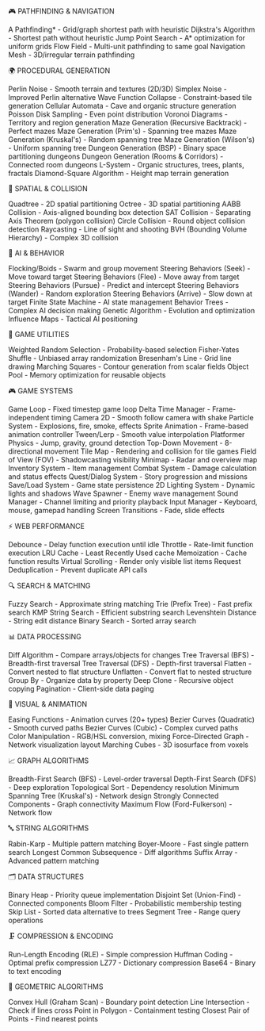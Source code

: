 🎮 PATHFINDING & NAVIGATION

A Pathfinding* - Grid/graph shortest path with heuristic
Dijkstra's Algorithm - Shortest path without heuristic
Jump Point Search - A* optimization for uniform grids
Flow Field - Multi-unit pathfinding to same goal
Navigation Mesh - 3D/irregular terrain pathfinding

🌍 PROCEDURAL GENERATION

Perlin Noise - Smooth terrain and textures (2D/3D)
Simplex Noise - Improved Perlin alternative
Wave Function Collapse - Constraint-based tile generation
Cellular Automata - Cave and organic structure generation
Poisson Disk Sampling - Even point distribution
Voronoi Diagrams - Territory and region generation
Maze Generation (Recursive Backtrack) - Perfect mazes
Maze Generation (Prim's) - Spanning tree mazes
Maze Generation (Kruskal's) - Random spanning tree
Maze Generation (Wilson's) - Uniform spanning tree
Dungeon Generation (BSP) - Binary space partitioning dungeons
Dungeon Generation (Rooms & Corridors) - Connected room dungeons
L-System - Organic structures, trees, plants, fractals
Diamond-Square Algorithm - Height map terrain generation

🎯 SPATIAL & COLLISION

Quadtree - 2D spatial partitioning
Octree - 3D spatial partitioning
AABB Collision - Axis-aligned bounding box detection
SAT Collision - Separating Axis Theorem (polygon collision)
Circle Collision - Round object collision detection
Raycasting - Line of sight and shooting
BVH (Bounding Volume Hierarchy) - Complex 3D collision

🤖 AI & BEHAVIOR

Flocking/Boids - Swarm and group movement
Steering Behaviors (Seek) - Move toward target
Steering Behaviors (Flee) - Move away from target
Steering Behaviors (Pursue) - Predict and intercept
Steering Behaviors (Wander) - Random exploration
Steering Behaviors (Arrive) - Slow down at target
Finite State Machine - AI state management
Behavior Trees - Complex AI decision making
Genetic Algorithm - Evolution and optimization
Influence Maps - Tactical AI positioning

🎲 GAME UTILITIES

Weighted Random Selection - Probability-based selection
Fisher-Yates Shuffle - Unbiased array randomization
Bresenham's Line - Grid line drawing
Marching Squares - Contour generation from scalar fields
Object Pool - Memory optimization for reusable objects

🎮 GAME SYSTEMS

Game Loop - Fixed timestep game loop
Delta Time Manager - Frame-independent timing
Camera 2D - Smooth follow camera with shake
Particle System - Explosions, fire, smoke, effects
Sprite Animation - Frame-based animation controller
Tween/Lerp - Smooth value interpolation
Platformer Physics - Jump, gravity, ground detection
Top-Down Movement - 8-directional movement
Tile Map - Rendering and collision for tile games
Field of View (FOV) - Shadowcasting visibility
Minimap - Radar and overview map
Inventory System - Item management
Combat System - Damage calculation and status effects
Quest/Dialog System - Story progression and missions
Save/Load System - Game state persistence
2D Lighting System - Dynamic lights and shadows
Wave Spawner - Enemy wave management
Sound Manager - Channel limiting and priority playback
Input Manager - Keyboard, mouse, gamepad handling
Screen Transitions - Fade, slide effects

⚡ WEB PERFORMANCE

Debounce - Delay function execution until idle
Throttle - Rate-limit function execution
LRU Cache - Least Recently Used cache
Memoization - Cache function results
Virtual Scrolling - Render only visible list items
Request Deduplication - Prevent duplicate API calls

🔍 SEARCH & MATCHING

Fuzzy Search - Approximate string matching
Trie (Prefix Tree) - Fast prefix search
KMP String Search - Efficient substring search
Levenshtein Distance - String edit distance
Binary Search - Sorted array search

📊 DATA PROCESSING

Diff Algorithm - Compare arrays/objects for changes
Tree Traversal (BFS) - Breadth-first traversal
Tree Traversal (DFS) - Depth-first traversal
Flatten - Convert nested to flat structure
Unflatten - Convert flat to nested structure
Group By - Organize data by property
Deep Clone - Recursive object copying
Pagination - Client-side data paging

🎨 VISUAL & ANIMATION

Easing Functions - Animation curves (20+ types)
Bezier Curves (Quadratic) - Smooth curved paths
Bezier Curves (Cubic) - Complex curved paths
Color Manipulation - RGB/HSL conversion, mixing
Force-Directed Graph - Network visualization layout
Marching Cubes - 3D isosurface from voxels

📈 GRAPH ALGORITHMS

Breadth-First Search (BFS) - Level-order traversal
Depth-First Search (DFS) - Deep exploration
Topological Sort - Dependency resolution
Minimum Spanning Tree (Kruskal's) - Network design
Strongly Connected Components - Graph connectivity
Maximum Flow (Ford-Fulkerson) - Network flow

🔤 STRING ALGORITHMS

Rabin-Karp - Multiple pattern matching
Boyer-Moore - Fast single pattern search
Longest Common Subsequence - Diff algorithms
Suffix Array - Advanced pattern matching

🗂️ DATA STRUCTURES

Binary Heap - Priority queue implementation
Disjoint Set (Union-Find) - Connected components
Bloom Filter - Probabilistic membership testing
Skip List - Sorted data alternative to trees
Segment Tree - Range query operations

🗜️ COMPRESSION & ENCODING

Run-Length Encoding (RLE) - Simple compression
Huffman Coding - Optimal prefix compression
LZ77 - Dictionary compression
Base64 - Binary to text encoding

📐 GEOMETRIC ALGORITHMS

Convex Hull (Graham Scan) - Boundary point detection
Line Intersection - Check if lines cross
Point in Polygon - Containment testing
Closest Pair of Points - Find nearest points
